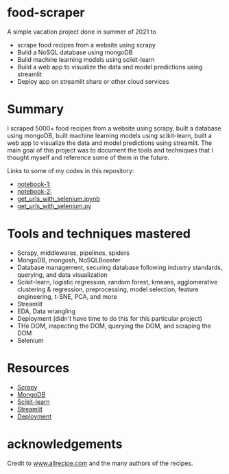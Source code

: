 # food-scraper
A simple vacation project done in summer of 2021 to
 - scrape food recipes from a website using scrapy
 - Build a NoSQL database using mongoDB
 - Build machine learning models using scikit-learn
 - Build a web app to visualize the data and model predictions using streamlit
 - Deploy app on streamlit share or other cloud services

# Summary
I scraped 5000+ food recipes from a website using scrapy, built a database using mongoDB, built machine learning models using scikit-learn, built a web app to visualize the data and model predictions using streamlit. The main goal of this project was to document the tools and techniques that I thought myself and reference some of them in the future.

Links to some of my codes in this repository:
- [notebook-1: ](recipes/food-for-thought-and-ml.ipynb)
- [notebook-2: ](recipes/food-for-thought-and-atom.ipynb)
- [get_urls_with_selenium.ipynb](recipes/get_urls_with_selenium.ipynb)
- [get_urls_with_selenium.py](recipes/get_urls_with_selenium.py)


# Tools and techniques mastered
- Scrapy, middlewares, pipelines, spiders
- MongoDB, mongosh, NoSQLBooster
- Database management, securing database following industry standards, querying, and data visualization
- Scikit-learn, logistic regression, random forest, kmeans, agglomerative clustering & regression, preprocessing, model selection, feature engineering,  t-SNE, PCA, and more
- Streamlit
- EDA, Data wrangling
- Deployment (didn't have time to do this for this particular project)
- THe DOM, inspecting the DOM, querying the DOM, and scraping the DOM
- Selenium

# Resources
- [Scrapy](https://scrapy.org/)
- [MongoDB](https://www.mongodb.com/)
- [Scikit-learn](https://scikit-learn.org/)
- [Streamlit](https://streamlit.io/)
- [Deployment](https://streamlit.io/)


# acknowledgements
Credit to  www.allrecipe.com and the many authors of the recipes.
